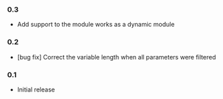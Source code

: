 ### 0.3
- Add support to the module works as a dynamic module

### 0.2
- [bug fix] Correct the variable length when all parameters were filtered

### 0.1
- Initial release
